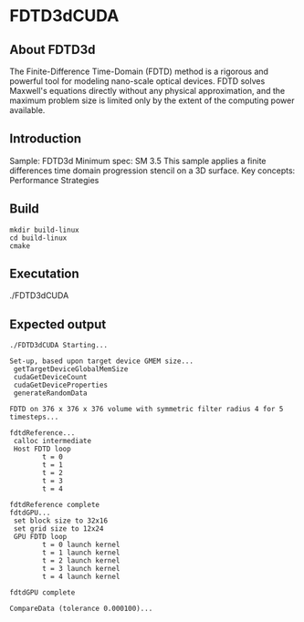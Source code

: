 # FDTD3dCUDA

## About FDTD3d
The Finite-Difference Time-Domain (FDTD) method is a rigorous and powerful tool for modeling nano-scale optical devices. FDTD solves Maxwell's equations directly without any physical approximation, and the maximum problem size is limited only by the extent of the computing power available.

## Introduction
Sample: FDTD3d
Minimum spec: SM 3.5
This sample applies a finite differences time domain progression stencil on a 3D surface.
Key concepts:
Performance Strategies

## Build
```
mkdir build-linux
cd build-linux
cmake
```

## Executation
./FDTD3dCUDA

## Expected output
```
./FDTD3dCUDA Starting...

Set-up, based upon target device GMEM size...
 getTargetDeviceGlobalMemSize
 cudaGetDeviceCount
 cudaGetDeviceProperties
 generateRandomData

FDTD on 376 x 376 x 376 volume with symmetric filter radius 4 for 5 timesteps...

fdtdReference...
 calloc intermediate
 Host FDTD loop
        t = 0
        t = 1
        t = 2
        t = 3
        t = 4

fdtdReference complete
fdtdGPU...
 set block size to 32x16
 set grid size to 12x24
 GPU FDTD loop
        t = 0 launch kernel
        t = 1 launch kernel
        t = 2 launch kernel
        t = 3 launch kernel
        t = 4 launch kernel

fdtdGPU complete

CompareData (tolerance 0.000100)...
```